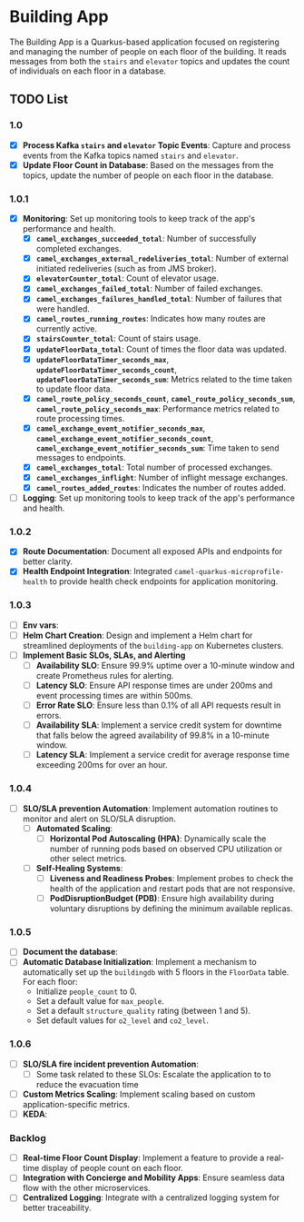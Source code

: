 # Building App

The Building App is a Quarkus-based application focused on registering and managing the number of people on each floor of the building. It reads messages from both the `stairs` and `elevator` topics and updates the count of individuals on each floor in a database.

## TODO List
### 1.0
- [X] **Process Kafka `stairs` and `elevator` Topic Events**: Capture and process events from the Kafka topics named `stairs` and `elevator`.
- [X] **Update Floor Count in Database**: Based on the messages from the topics, update the number of people on each floor in the database.
### 1.0.1
- [X] **Monitoring**: Set up monitoring tools to keep track of the app's performance and health.
  - [X] **`camel_exchanges_succeeded_total`**: Number of successfully completed exchanges.
  - [X] **`camel_exchanges_external_redeliveries_total`**: Number of external initiated redeliveries (such as from JMS broker).
  - [X] **`elevatorCounter_total`**: Count of elevator usage.
  - [X] **`camel_exchanges_failed_total`**: Number of failed exchanges.
  - [X] **`camel_exchanges_failures_handled_total`**: Number of failures that were handled.
  - [X] **`camel_routes_running_routes`**: Indicates how many routes are currently active.
  - [X] **`stairsCounter_total`**: Count of stairs usage.
  - [X] **`updateFloorData_total`**: Count of times the floor data was updated.
  - [X] **`updateFloorDataTimer_seconds_max`**, **`updateFloorDataTimer_seconds_count`**, **`updateFloorDataTimer_seconds_sum`**: Metrics related to the time taken to update floor data.
  - [X] **`camel_route_policy_seconds_count`**, **`camel_route_policy_seconds_sum`**, **`camel_route_policy_seconds_max`**: Performance metrics related to route processing times.
  - [X] **`camel_exchange_event_notifier_seconds_max`**, **`camel_exchange_event_notifier_seconds_count`**, **`camel_exchange_event_notifier_seconds_sum`**: Time taken to send messages to endpoints.
  - [X] **`camel_exchanges_total`**: Total number of processed exchanges.
  - [X] **`camel_exchanges_inflight`**: Number of inflight message exchanges.
  - [X] **`camel_routes_added_routes`**: Indicates the number of routes added.
- [ ] **Logging**: Set up monitoring tools to keep track of the app's performance and health.
 ### 1.0.2
- [X] **Route Documentation**: Document all exposed APIs and endpoints for better clarity.
- [X] **Health Endpoint Integration**: Integrated `camel-quarkus-microprofile-health` to provide health check endpoints for application monitoring.
### 1.0.3
- [ ] **Env vars**: 
- [ ] **Helm Chart Creation**: Design and implement a Helm chart for streamlined deployments of the `building-app` on Kubernetes clusters.
- [ ] **Implement Basic SLOs, SLAs, and Alerting**
  - [ ] **Availability SLO**: Ensure 99.9% uptime over a 10-minute window and create Prometheus rules for alerting.
  - [ ] **Latency SLO**: Ensure API response times are under 200ms and event processing times are within 500ms.
  - [ ] **Error Rate SLO**: Ensure less than 0.1% of all API requests result in errors.
  - [ ] **Availability SLA**: Implement a service credit system for downtime that falls below the agreed availability of 99.8% in a 10-minute window.
  - [ ] **Latency SLA**: Implement a service credit for average response time exceeding 200ms for over an hour.
### 1.0.4
- [ ] **SLO/SLA prevention Automation**: Implement automation routines to monitor and alert on SLO/SLA disruption. 
  - [ ] **Automated Scaling**:
    - [ ] **Horizontal Pod Autoscaling (HPA)**: Dynamically scale the number of running pods based on observed CPU utilization or other select metrics.
  - [ ] **Self-Healing Systems**:
    - [ ] **Liveness and Readiness Probes**: Implement probes to check the health of the application and restart pods that are not responsive.
    - [ ] **PodDisruptionBudget (PDB)**: Ensure high availability during voluntary disruptions by defining the minimum available replicas.
### 1.0.5
- [ ] **Document the database**: 
- [ ] **Automatic Database Initialization**: Implement a mechanism to automatically set up the `buildingdb` with 5 floors in the `FloorData` table. For each floor:
  - Initialize `people_count` to 0.
  - Set a default value for `max_people`.
  - Set a default `structure_quality` rating (between 1 and 5).
  - Set default values for `o2_level` and `co2_level`.
### 1.0.6
- [ ] **SLO/SLA fire incident prevention Automation**:
  - [ ] Some task related to these SLOs: Escalate the application to to reduce the evacuation time
- [ ] **Custom Metrics Scaling**: Implement scaling based on custom application-specific metrics.
- [ ] **KEDA**:
### Backlog

- [ ] **Real-time Floor Count Display**: Implement a feature to provide a real-time display of people count on each floor.
- [ ] **Integration with Concierge and Mobility Apps**: Ensure seamless data flow with the other microservices.
- [ ] **Centralized Logging**: Integrate with a centralized logging system for better traceability.

